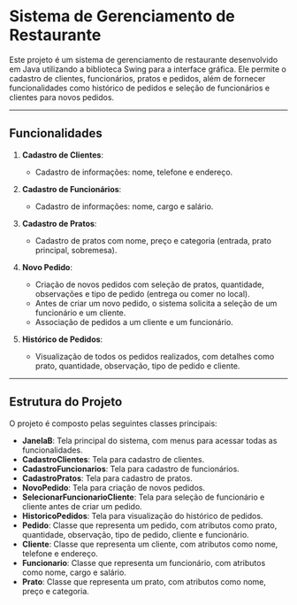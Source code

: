# Sistema de Gerenciamento de Restaurante

Este projeto é um sistema de gerenciamento de restaurante desenvolvido em Java utilizando a biblioteca Swing para a interface gráfica. Ele permite o cadastro de clientes, funcionários, pratos e pedidos, além de fornecer funcionalidades como histórico de pedidos e seleção de funcionários e clientes para novos pedidos.

---

## Funcionalidades

1. **Cadastro de Clientes**:
   - Cadastro de informações: nome, telefone e endereço.

2. **Cadastro de Funcionários**:
   - Cadastro de informações: nome, cargo e salário.

3. **Cadastro de Pratos**:
   - Cadastro de pratos com nome, preço e categoria (entrada, prato principal, sobremesa).

4. **Novo Pedido**:
   - Criação de novos pedidos com seleção de pratos, quantidade, observações e tipo de pedido (entrega ou comer no local).
   - Antes de criar um novo pedido, o sistema solicita a seleção de um funcionário e um cliente.
   - Associação de pedidos a um cliente e um funcionário.

5. **Histórico de Pedidos**:
   - Visualização de todos os pedidos realizados, com detalhes como prato, quantidade, observação, tipo de pedido e cliente.

---

## Estrutura do Projeto

O projeto é composto pelas seguintes classes principais:

- **JanelaB**: Tela principal do sistema, com menus para acessar todas as funcionalidades.
- **CadastroClientes**: Tela para cadastro de clientes.
- **CadastroFuncionarios**: Tela para cadastro de funcionários.
- **CadastroPratos**: Tela para cadastro de pratos.
- **NovoPedido**: Tela para criação de novos pedidos.
- **SelecionarFuncionarioCliente**: Tela para seleção de funcionário e cliente antes de criar um pedido.
- **HistoricoPedidos**: Tela para visualização do histórico de pedidos.
- **Pedido**: Classe que representa um pedido, com atributos como prato, quantidade, observação, tipo de pedido, cliente e funcionário.
- **Cliente**: Classe que representa um cliente, com atributos como nome, telefone e endereço.
- **Funcionario**: Classe que representa um funcionário, com atributos como nome, cargo e salário.
- **Prato**: Classe que representa um prato, com atributos como nome, preço e categoria.
